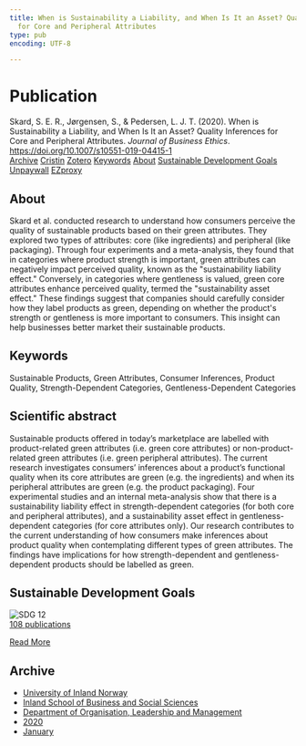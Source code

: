 ```yaml
---
title: When is Sustainability a Liability, and When Is It an Asset? Quality Inferences
  for Core and Peripheral Attributes
type: pub
encoding: UTF-8

---
```

<h1>Publication</h1>
<article id="csl-bib-container-Z7XWYCQ3" class="csl-bib-container">
  <div class="csl-bib-body"> <div class="csl-entry">Skard, S. E. R., Jørgensen, S., &#38; Pedersen, L. J. T. (2020). When is Sustainability a Liability, and When Is It an Asset? Quality Inferences for Core and Peripheral Attributes. <i>Journal of Business Ethics</i>. <a href="https://doi.org/10.1007/s10551-019-04415-1">https://doi.org/10.1007/s10551-019-04415-1</a></div> </div>
  <div class="csl-bib-buttons">
    <a href="#taxonomy-article-Z7XWYCQ3" alt="archive" class="csl-bib-button">Archive</a>
    <a href="https://app.cristin.no/results/show.jsf?id=1766515" alt="Cristin" class="csl-bib-button">Cristin</a>
    <a href="http://zotero.org/groups/5881554/items/Z7XWYCQ3" alt="Zotero" class="csl-bib-button">Zotero</a>
    <a href="#keywords-article-Z7XWYCQ3" alt="keywords" class="csl-bib-button">Keywords</a>
    <a href="#about-article-Z7XWYCQ3" alt="about_pub" class="csl-bib-button">About</a>
    <a href="#sdg-article-Z7XWYCQ3" alt="sdg" class="csl-bib-button">Sustainable Development Goals</a>
    <a href="https://link.springer.com/content/pdf/10.1007/s10551-019-04415-1.pdf" alt="Unpaywall" class="csl-bib-button">Unpaywall</a>
    <a href="https://link.springer.com/content/pdf/10.1007/s10551-019-04415-1.pdf" alt="EZproxy" class="csl-bib-button">EZproxy</a>
  </div>
  <div id="csl-bib-meta-container-Z7XWYCQ3"></div>
</article>
<div id="csl-bib-meta-Z7XWYCQ3" class="csl-bib-meta">
  <article id="about-article-Z7XWYCQ3" class="about_pub-article">
    <h1>About</h1>
    Skard et al. conducted research to understand how consumers perceive the quality of sustainable products based on their green attributes. They explored two types of attributes: core (like ingredients) and peripheral (like packaging). Through four experiments and a meta-analysis, they found that in categories where product strength is important, green attributes can negatively impact perceived quality, known as the "sustainability liability effect." Conversely, in categories where gentleness is valued, green core attributes enhance perceived quality, termed the "sustainability asset effect." These findings suggest that companies should carefully consider how they label products as green, depending on whether the product's strength or gentleness is more important to consumers. This insight can help businesses better market their sustainable products.
  </article>
  <article id="keywords-article-Z7XWYCQ3" class="keywords-article">
    <h1>Keywords</h1>
    Sustainable Products, Green Attributes, Consumer Inferences, Product Quality, Strength-Dependent Categories, Gentleness-Dependent Categories
  </article>
  <article id="abstract-article-Z7XWYCQ3" class="abstract-article">
    <h1>Scientific abstract</h1>
    Sustainable products offered in today’s marketplace are labelled with product-related green attributes (i.e. green core attributes) or non-product-related green attributes (i.e. green peripheral attributes). The current research investigates consumers’ inferences about a product’s functional quality when its core attributes are green (e.g. the ingredients) and when its peripheral attributes are green (e.g. the product packaging). Four experimental studies and an internal meta-analysis show that there is a sustainability liability effect in strength-dependent categories (for both core and peripheral attributes), and a sustainability asset effect in gentleness-dependent categories (for core attributes only). Our research contributes to the current understanding of how consumers make inferences about product quality when contemplating different types of green attributes. The findings have implications for how strength-dependent and gentleness-dependent products should be labelled as green.
  </article>
  <article id="sdg-article-Z7XWYCQ3" class="sdg-article">
    <h1>Sustainable Development Goals</h1>
    <div class="sdg-container"><div id="sdg12" class="sdg">
        <img src="{{< params subfolder >}}images/sdg/sdg12_en.png" class="image" alt="SDG 12">
        <div class="sdg-overlay">
          <a href="{{< params subfolder >}}en/archive/?sdg=12#archive" class="sdg-publication-count"><span>108</span> publications</a>
          <p><a href="https://sdgs.un.org/goals/goal12" class="sdg-read-more">Read More</a></p>
        </div>
      </div></div>
  </article>
  <article id="taxonomy-article-Z7XWYCQ3" class="taxonomy-article">
    <h1>Archive</h1>
    <ul>
      <li><a href="{{< params subfolder >}}en/archive/?key=3DCRN523">University of Inland Norway</a></li>
      <li><a href="{{< params subfolder >}}en/archive/?key=DU8Q9LN9">Inland School of Business and Social Sciences</a></li>
      <li><a href="{{< params subfolder >}}en/archive/?key=4LUWR3ZM">Department of Organisation, Leadership and Management</a></li>
      <li><a href="{{< params subfolder >}}en/archive/?key=L4LD5JU9">2020</a></li>
      <li><a href="{{< params subfolder >}}en/archive/?key=2Y3YNY4R">January</a></li>
    </ul>
  </article>
</div>
